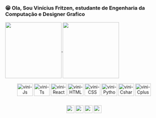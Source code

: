 ### 😁 Ola, Sou Vinícius Fritzen, estudante de Engenharia da Computação e Designer Grafico

<div>
<a href="https://github.com/anuraghazra/github-readme-stats">
  <img height= "180em" align="center" src="https://github-readme-stats.vercel.app/api?username=vini-fritzen&show_icons=true&count_private=true&theme=dark&hide_border=true" />
</a>
<a href="https://github.com/anuraghazra/convoychat">
  <img  height= "180em" align="center" src="https://github-readme-stats.vercel.app/api/top-langs/?username=vini-fritzen&show_icons=true&count_private=true&theme=dark&layout=compact&hide_border=true" />
</a>
</div>

<div style="display: inline_block" align="center"><br>
  <img align="center" alt="vini-Js" height="40" width="50" src="https://cdn.jsdelivr.net/gh/devicons/devicon/icons/javascript/javascript-original.svg">
  <img align="center" alt="vini-Ts" height="40" width="50" src="https://cdn.jsdelivr.net/gh/devicons/devicon/icons/typescript/typescript-original.svg">
  <img align="center" alt="vini-React" height="40" width="50" src="https://cdn.jsdelivr.net/gh/devicons/devicon/icons/react/react-original.svg">
  <img align="center" alt="vini-HTML" height="40" width="50" src="https://cdn.jsdelivr.net/gh/devicons/devicon/icons/html5/html5-original.svg">
  <img align="center" alt="vini-CSS" height="40" width="50" src="https://cdn.jsdelivr.net/gh/devicons/devicon/icons/css3/css3-original.svg">
  <img align="center" alt="vini-Python" height="40" width="50" src="https://cdn.jsdelivr.net/gh/devicons/devicon/icons/python/python-original.svg">
  <img align="center" alt="vini-Csharp" height="40" width="50" src="https://cdn.jsdelivr.net/gh/devicons/devicon/icons/csharp/csharp-original.svg">
  <img align="center" alt="vini-Cplusplus" height="40" width="50" src="https://cdn.jsdelivr.net/gh/devicons/devicon/icons/cplusplus/cplusplus-original.svg">
</div>
             
  ##
 
<div align="center"> 
  <a target="_blank" href="https://www.instagram.com/vini_fritzen/"><img height="25" src="https://img.shields.io/badge/-Instagram-%23E4405F?style=flat&logo=instagram&logoColor=white&color=darkgreen"></a>
  <a target="_blank" href="https://www.facebook.com/vinicius.fritzen.7"><img height="25" src="https://img.shields.io/badge/-Facebook-%23E4405F?style=flat&logo=facebook&logoColor=white&color=darkorange"></a> 
  <a target="_blank" href="mailto:vini_bn@hotmail.com"><img height="25" src="https://img.shields.io/badge/-Outlook-%23E4405F?style=flat&logo=microsoftoutlook&logoColor=White&color=darkgreen"></a>
  <a target="_blank" href="https://www.linkedin.com/in/vinicius-fritzen-b345a9148/"><img height="25" src="https://img.shields.io/badge/-Linkedin-%23E4405F?style=flat&logo=linkedin&logoColor=white&color=darkorange"></a>
  
</div>
